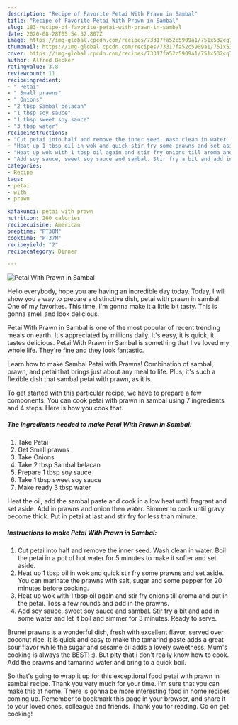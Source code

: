 ```yaml
---
description: "Recipe of Favorite Petai With Prawn in Sambal"
title: "Recipe of Favorite Petai With Prawn in Sambal"
slug: 183-recipe-of-favorite-petai-with-prawn-in-sambal
date: 2020-08-28T05:54:32.807Z
image: https://img-global.cpcdn.com/recipes/73317fa52c5909a1/751x532cq70/petai-with-prawn-in-sambal-recipe-main-photo.jpg
thumbnail: https://img-global.cpcdn.com/recipes/73317fa52c5909a1/751x532cq70/petai-with-prawn-in-sambal-recipe-main-photo.jpg
cover: https://img-global.cpcdn.com/recipes/73317fa52c5909a1/751x532cq70/petai-with-prawn-in-sambal-recipe-main-photo.jpg
author: Alfred Becker
ratingvalue: 3.8
reviewcount: 11
recipeingredient:
- " Petai"
- " Small prawns"
- " Onions"
- "2 tbsp Sambal belacan"
- "1 tbsp soy sauce"
- "1 tbsp sweet soy sauce"
- "3 tbsp water"
recipeinstructions:
- "Cut petai into half and remove the inner seed. Wash clean in water. Boil the petai in a pot of hot water for 5 minutes to make it softer and set aside."
- "Heat up 1 tbsp oil in wok and quick stir fry some prawns and set aside. You can marinate the prawns with salt, sugar and some pepper for 20 minutes before cooking."
- "Heat up wok with 1 tbsp oil again and stir fry onions till aroma and put in the petai. Toss a few rounds and add in the prawns."
- "Add soy sauce, sweet soy sauce and sambal. Stir fry a bit and add in some water and let it boil and simmer for 3 minutes. Ready to serve."
categories:
- Recipe
tags:
- petai
- with
- prawn

katakunci: petai with prawn 
nutrition: 260 calories
recipecuisine: American
preptime: "PT30M"
cooktime: "PT37M"
recipeyield: "2"
recipecategory: Dinner

---
```



![Petai With Prawn in Sambal](https://img-global.cpcdn.com/recipes/73317fa52c5909a1/751x532cq70/petai-with-prawn-in-sambal-recipe-main-photo.jpg)

Hello everybody, hope you are having an incredible day today. Today, I will show you a way to prepare a distinctive dish, petai with prawn in sambal. One of my favorites. This time, I'm gonna make it a little bit tasty. This is gonna smell and look delicious.

Petai With Prawn in Sambal is one of the most popular of recent trending meals on earth. It's appreciated by millions daily. It's easy, it is quick, it tastes delicious. Petai With Prawn in Sambal is something that I've loved my whole life. They're fine and they look fantastic.

Learn how to make Sambal Petai with Prawns! Combination of sambal, prawn, and petai that brings just about any meal to life. Plus, it&#39;s such a flexible dish that sambal petai with prawn, as it is.


To get started with this particular recipe, we have to prepare a few components. You can cook petai with prawn in sambal using 7 ingredients and 4 steps. Here is how you cook that.

<!--inarticleads1-->

##### The ingredients needed to make Petai With Prawn in Sambal:

1. Take  Petai
1. Get  Small prawns
1. Take  Onions
1. Take 2 tbsp Sambal belacan
1. Prepare 1 tbsp soy sauce
1. Take 1 tbsp sweet soy sauce
1. Make ready 3 tbsp water


Heat the oil, add the sambal paste and cook in a low heat until fragrant and set aside. Add in prawns and onion then water. Simmer to cook until gravy become thick. Put in petai at last and stir fry for less than minute. 

<!--inarticleads2-->

##### Instructions to make Petai With Prawn in Sambal:

1. Cut petai into half and remove the inner seed. Wash clean in water. Boil the petai in a pot of hot water for 5 minutes to make it softer and set aside.
1. Heat up 1 tbsp oil in wok and quick stir fry some prawns and set aside. You can marinate the prawns with salt, sugar and some pepper for 20 minutes before cooking.
1. Heat up wok with 1 tbsp oil again and stir fry onions till aroma and put in the petai. Toss a few rounds and add in the prawns.
1. Add soy sauce, sweet soy sauce and sambal. Stir fry a bit and add in some water and let it boil and simmer for 3 minutes. Ready to serve.


Brunei prawns is a wonderful dish, fresh with excellent flavor, served over coconut rice. It is quick and easy to make the tamarind paste adds a great sour flavor while the sugar and sesame oil adds a lovely sweetness. Mum&#39;s cooking is always the BEST! :). But pity that i don&#39;t really know how to cook. Add the prawns and tamarind water and bring to a quick boil. 

So that's going to wrap it up for this exceptional food petai with prawn in sambal recipe. Thank you very much for your time. I'm sure that you can make this at home. There is gonna be more interesting food in home recipes coming up. Remember to bookmark this page in your browser, and share it to your loved ones, colleague and friends. Thank you for reading. Go on get cooking!
